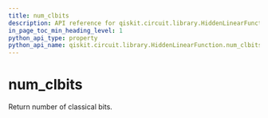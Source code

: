 ```yaml
---
title: num_clbits
description: API reference for qiskit.circuit.library.HiddenLinearFunction.num_clbits
in_page_toc_min_heading_level: 1
python_api_type: property
python_api_name: qiskit.circuit.library.HiddenLinearFunction.num_clbits
---
```


# num\_clbits

Return number of classical bits.

